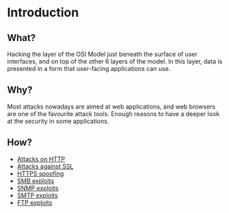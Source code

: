 # Introduction

## What?

Hacking the layer of the OSI Model just beneath the surface of user interfaces, and on top of the other 6 layers of 
the model. In this layer, data is presented in a form that user-facing applications can use. 

## Why?

Most attacks nowadays are aimed at web applications, and web browsers are one of the favourite attack tools. 
Enough reasons to have a deeper look at the security in some applications.

## How?

* [Attacks on HTTP](http.md)
* [Attacks against SSL](ssl.md)
* [HTTPS spoofing](https-spoofing.md)
* [SMB exploits](smb.md)
* [SNMP exploits](snmp.md)
* [SMTP exploits](smtp.md)
* [FTP exploits](ftp.md)
